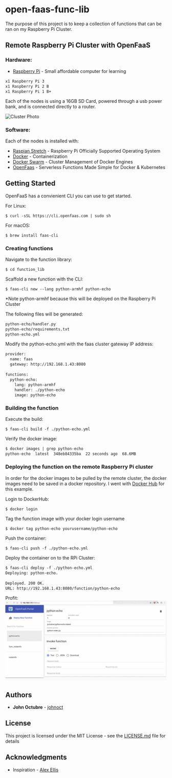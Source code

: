 # open-faas-func-lib

The purpose of this project is to keep a collection of functions that can be ran on my Raspberry Pi Cluster.

## Remote Raspberry Pi Cluster with OpenFaaS

### Hardware:
* [Raspberry Pi](https://www.raspberrypi.org/) - Small affordable computer for learning

```
x1 Raspberry Pi 3       
x1 Raspberry Pi 2 B
x1 Raspberry Pi 1 B+
```

Each of the nodes is using a 16GB SD Card, powered through a usb power bank, and is connected directly to a router.

![Cluster Photo](doc/photoa.jpg)

### Software:

Each of the nodes is installed with:
* [Raspian Stretch](https://www.raspberrypi.org/downloads/raspbian/) - Raspberry Pi Officially Supported Operating System
* [Docker](https://www.docker.com/) - Containerization 
* [Docker Swarm](https://docs.docker.com/engine/swarm/) - Cluster Management of Docker Engines
* [OpenFaas](https://github.com/openfaas/faas) - Serverless Functions Made Simple for Docker & Kubernetes

## Getting Started 

OpenFaaS has a convienient CLI you can use to get started.

For Linux:
```
$ curl -sSL https://cli.openfaas.com | sudo sh
```
For macOS:
```
$ brew install faas-cli
```

### Creating functions

Navigate to the function library:
```
$ cd function_lib
```

Scaffold a new function with the CLI:
```
$ faas-cli new --lang python-armhf python-echo
```
*Note python-armhf because this will be deployed on the Raspberry Pi Cluster

The following files will be generated:
```
python-echo/handler.py
python-echo/requirements.txt
python-echo.yml
```

Modify the python-echo.yml with the faas cluster gateway IP address:
```
provider:
  name: faas
  gateway: http://192.168.1.43:8080

functions:
  python-echo:
    lang: python-armhf
    handler: ./python-echo
    image: python-echo
```
### Building the function

Execute the build:
```
$ faas-cli build -f ./python-echo.yml
```

Verify the docker image:
```
$ docker images | grep python-echo
python-echo  latest  348eb84335ba  22 seconds ago  68.6MB
```

### Deploying the function on the remote Raspberry Pi cluster

In order for the docker images to be pulled by the remote cluster, the docker images need to be saved in a docker repository. I went with [Docker Hub](https://hub.docker.com/)
 for this example.

Login to DockerHub:
```
$ docker login
```
Tag the function image with your docker login username
```
$ docker tag python-echo yourusername/python-echo
```

Push the container:
```
$ faas-cli push -f ./python-echo.yml
```

Deploy the container on to the RPi Cluster:
```
$ faas-cli deploy -f ./python-echo.yml
Deploying: python-echo.

Deployed. 200 OK.
URL: http://192.168.1.43:8080/function/python-echo
```

Profit:
![demo](doc/demo.gif)

## Authors

* **John Octubre** - [johnoct](https://github.com/johnoct)

## License

This project is licensed under the MIT License - see the [LICENSE.md](LICENSE.md) file for details

## Acknowledgments

* Inspiration - [Alex Ellis](https://blog.alexellis.io/your-serverless-raspberry-pi-cluster/)

